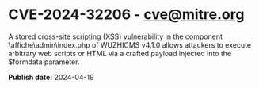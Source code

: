 # CVE-2024-32206 - cve@mitre.org

A stored cross-site scripting (XSS) vulnerability in the component \affiche\admin\index.php of WUZHICMS v4.1.0 allows attackers to execute arbitrary web scripts or HTML via a crafted payload injected into the $formdata parameter.

**Publish date:** 2024-04-19
